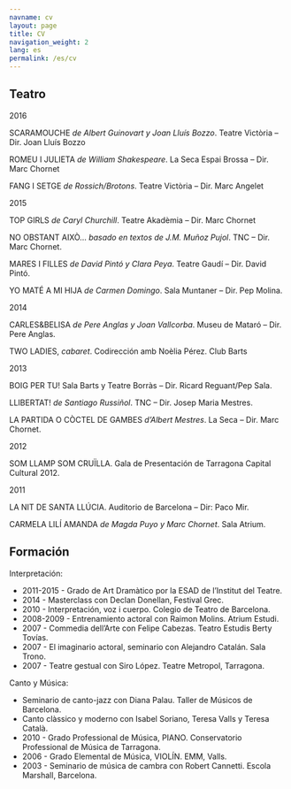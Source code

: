 ```yaml
---
navname: cv
layout: page
title: CV
navigation_weight: 2
lang: es
permalink: /es/cv
---
```



Teatro
-------------------------------------------

2016

SCARAMOUCHE *de Albert Guinovart y Joan Lluís Bozzo*. Teatre Victòria – Dir. Joan Lluís Bozzo

ROMEU I JULIETA *de William Shakespeare*. La Seca Espai Brossa – Dir. Marc Chornet

FANG I SETGE *de Rossich/Brotons*. Teatre Victòria – Dir. Marc Angelet

2015

TOP GIRLS *de Caryl Churchill*. Teatre Akadèmia – Dir. Marc Chornet

NO OBSTANT AIXÒ… *basado en textos de J.M. Muñoz Pujol*. TNC – Dir. Marc Chornet.

MARES I FILLES *de David Pintó y Clara Peya*. Teatre Gaudí – Dir. David Pintó.

YO MATÉ A MI HIJA *de Carmen Domingo*. Sala Muntaner – Dir. Pep Molina.

2014

CARLES&BELISA *de Pere Anglas y Joan Vallcorba*. Museu de Mataró – Dir. Pere Anglas.

TWO LADIES, *cabaret*. Codirección amb Noèlia Pérez. Club Barts

2013

BOIG PER TU! Sala Barts y Teatre Borràs – Dir. Ricard Reguant/Pep Sala.

LLIBERTAT! *de Santiago Russiñol*. TNC – Dir. Josep Maria Mestres.

LA PARTIDA O CÒCTEL DE GAMBES *d’Albert Mestres*. La Seca – Dir. Marc Chornet.

2012

SOM LLAMP SOM CRUÏLLA. Gala de Presentación de Tarragona Capital Cultural 2012.

2011

LA NIT DE SANTA LLÚCIA. Auditorio de Barcelona – Dir: Paco Mir.

CARMELA LILÍ AMANDA *de Magda Puyo y Marc Chornet*. Sala Atrium.

Formación
----------------------------------------------------------

Interpretación:

* 2011-2015 - Grado de Art Dramàtico por la ESAD de l’Institut del Teatre.
* 2014 - Masterclass con Declan Donellan, Festival Grec.
* 2010 - Interpretación, voz i cuerpo. Colegio de Teatro de Barcelona.
* 2008-2009 - Entrenamiento actoral con Raimon Molins. Atrium Estudi.
* 2007 - Commedia dell’Arte con Felipe Cabezas. Teatro Estudis Berty Tovías.
* 2007 - El imaginario actoral, seminario con Alejandro Catalán. Sala Trono.
* 2007 - Teatre gestual con Siro López. Teatre Metropol, Tarragona.

Canto y Música:

* Seminario de canto-jazz con Diana Palau. Taller de Músicos de Barcelona.
* Canto clàssico y moderno con Isabel Soriano, Teresa Valls y Teresa Català.
* 2010 - Grado Professional de Música, PIANO. Conservatorio Professional de Música de Tarragona.
* 2006 - Grado Elemental de Música, VIOLÍN. EMM, Valls.
* 2003 - Seminario de música de cambra con Robert Cannetti. Escola Marshall, Barcelona.
